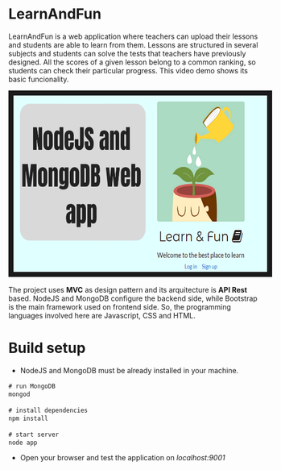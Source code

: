 # LearnAndFun

LearnAndFun is a web application where teachers can upload their lessons and students are able to learn from them. Lessons are structured in several subjects and students can solve the tests that teachers have previously designed. All the scores of a given lesson belong to a common ranking, so students can check their particular progress.
This video demo shows its basic funcionality. 

<a href="http://www.youtube.com/watch?feature=player_embedded&v=YWv26BDM3UM
" target="_blank"><img src="https://github.com/enricmartos/LearnAndFun/blob/master/public/imagenes/admin_img/Thumbnail.png" 
width="600" height="350" border="10"/></a>

The project uses **MVC** as design pattern and its arquitecture is **API Rest** based. NodeJS and MongoDB configure the backend side, while Bootstrap is the main framework used on frontend side. So, the programming languages involved here are Javascript, CSS and HTML. 

# Build setup

- NodeJS and MongoDB must be already installed in your machine.
```
# run MongoDB
mongod

# install dependencies
npm install

# start server 
node app
```

- Open your browser and test the application on *localhost:9001*
